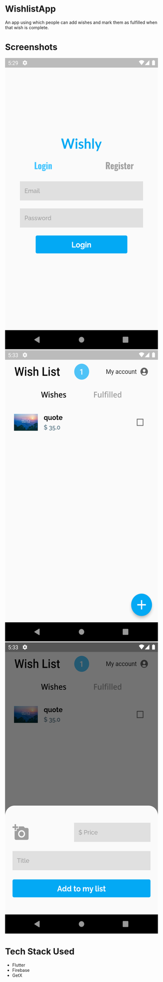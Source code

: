 # WishlistApp

An app using which people can add wishes and mark them as fulfilled when that wish is complete. 

# Screenshots

<img src="/readMeImages/AuthScreen.png" title="AuthScreen" width="600" height="960"/>
<img src="/readMeImages/HomeScreen.png" title="HomeScreen" width="600" height="960"/>
<img src="/readMeImages/HomeScreenBottomBar.png" alt="AuthScreen" title="HomeScreenBottomBar" width="600" height="960"/>

# Tech Stack Used

- Flutter
- Firebase
- GetX
